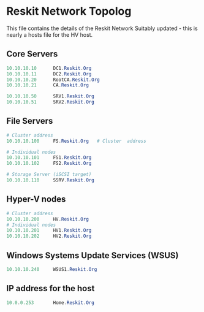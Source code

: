 # Reskit Network Topolog

This file contains the details of the Reskit Network
Suitably updated - this is nearly a hosts file for the HV host.

## Core Servers

``` powershell
10.10.10.10      DC1.Reskit.Org  
10.10.10.11      DC2.Reskit.Org  
10.10.10.20      RootCA.Reskit.Org  
10.10.10.21      CA.Reskit.Org

10.10.10.50      SRV1.Reskit.Org  
10.10.10.51      SRV2.Reskit.Org  
```
## File Servers

```powershell
# Cluster address
10.10.10.100     FS.Reskit.Org   # Cluster  address  

# Individual nodes
10.10.10.101     FS1.Reskit.Org  
10.10.10.102     FS2.Reskit.Org  

# Storage Server (iSCSI target)
10.10.10.110     SSRV.Reskit.Org
```

## Hyper-V nodes

```powershell
# Cluster address
10.10.10.200     HV.Reskit.Org
# Individual nodes
10.10.10.201     HV1.Reskit.Org  
10.10.10.202     HV2.Reskit.Org  
```

## Windows Systems Update Services (WSUS)

```powershell
10.10.10.240     WSUS1.Reskit.Org
```

## IP address for the host

```powershell
10.0.0.253       Home.Reskit.Org  
```
